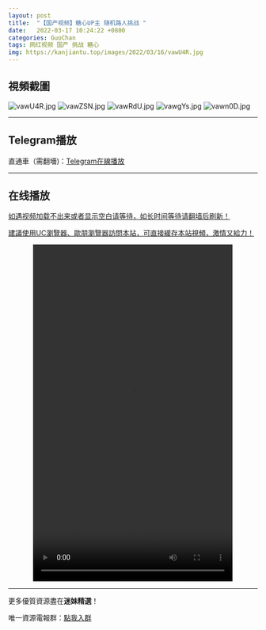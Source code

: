 ```yaml
---
layout: post
title:  "【国产视频】糖心UP主 随机路人挑战 "
date:   2022-03-17 10:24:22 +0800
categories: GuoChan
tags: 网红视频 国产 挑战 糖心
img: https://kanjiantu.top/images/2022/03/16/vawU4R.jpg
---
```



## 視頻截圖

![vawU4R.jpg](https://kanjiantu.top/images/2022/03/16/vawU4R.jpg)
![vawZSN.jpg](https://kanjiantu.top/images/2022/03/16/vawZSN.jpg)
![vawRdU.jpg](https://kanjiantu.top/images/2022/03/16/vawRdU.jpg)
![vawgYs.jpg](https://kanjiantu.top/images/2022/03/16/vawgYs.jpg)
![vawn0D.jpg](https://kanjiantu.top/images/2022/03/16/vawn0D.jpg)

* * *
## Telegram播放

直通車（需翻墻)：[Telegram在線播放](https://t.me/mimeijingxuan/97)

* * *
## 在线播放
<u>如遇视频加载不出来或者显示空白请等待，如长时间等待请翻墙后刷新！</u>

<u>建議使用UC瀏覽器、歐朋瀏覽器訪問本站，可直接緩存本站視頻，激情又給力！</u>
<center><video src="https://cdn.publer.io/uploads/tmp/1648500977-24120-0590-7974/130e22d12218dfae50d63464f09305ef.mp4" width="80%" height="680px" controls="controls"></video></center>

* * *
更多優質資源盡在**迷妹精選**！

唯一資源電報群：[點我入群](https://t.me/mimeijingxuan)


